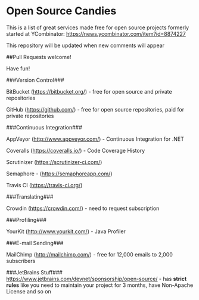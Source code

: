 # Open Source Candies

This is a list of great services made free for open source projects formerly started at YCombinator: https://news.ycombinator.com/item?id=8874227

This repository will be updated when new comments will appear

##Pull Requests welcome!

Have fun!

###Version Control###

BitBucket (https://bitbucket.org/) - free for open source and private repositories

GitHub (https://github.com/) - free for open source repositories, paid for private repositories

###Continuous Integration###

AppVeyor (http://www.appveyor.com/) - Continuous Integration for .NET

Coveralls (https://coveralls.io/) - Code Coverage History

Scrutinizer (https://scrutinizer-ci.com/)

Semaphore - (https://semaphoreapp.com/)

Travis CI (https://travis-ci.org/)

###Translating###

Crowdin (https://crowdin.com/) - need to request subscription

###Profiling###

YourKit (http://www.yourkit.com/) - Java Profiler

###E-mail Sending###

MailChimp (http://mailchimp.com/) - free for 12,000 emails to 2,000 subscribers

###JetBrains Stuff###
https://www.jetbrains.com/devnet/sponsorship/open-source/ - has **strict rules** like you need to maintain your project for 3 months, have Non-Apache License and so on

